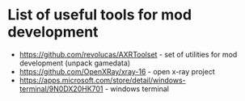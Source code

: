# List of useful tools for mod development
 - https://github.com/revolucas/AXRToolset - set of utilities for mod development (unpack gamedata)
 - https://github.com/OpenXRay/xray-16 - open x-ray project
 - https://apps.microsoft.com/store/detail/windows-terminal/9N0DX20HK701 - windows terminal
